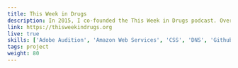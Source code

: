 ```yaml
---
title: This Week in Drugs 
description: In 2015, I co-founded the This Week in Drugs podcast. Over the course of the last three years, I've provided a variety of services to the podcast organization including audio editing, web design, web administration, and podcast publishing. In 2018 I archived the site and migrated it from a WordPress installation to a Jekyll static site for preservation, speed, and security. 
link: https://thisweekindrugs.org 
live: true
skills: ['Adobe Audition', 'Amazon Web Services', 'CSS', 'DNS', 'Github Pages', 'Jekyll', 'HTML', 'PHP', 'Ruby', 'WordPress', 'project']
tags: project
weight: 80
---
```

